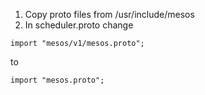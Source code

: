 


1. Copy proto files from /usr/include/mesos
2. In scheduler.proto change 

```
import "mesos/v1/mesos.proto";
```

to

```
import "mesos.proto";
```
